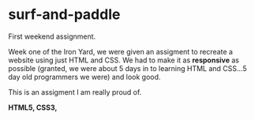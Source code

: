 # surf-and-paddle


First weekend assignment.

Week one of the Iron Yard, we were given an assigment to recreate a website using just HTML and CSS. We had to make it as **responsive** as possible (granted, we were about 5 days in to learning HTML and CSS...5 day old programmers we were) and look good. 

This is an assigment I am really proud of. 

**HTML5, CSS3,**
